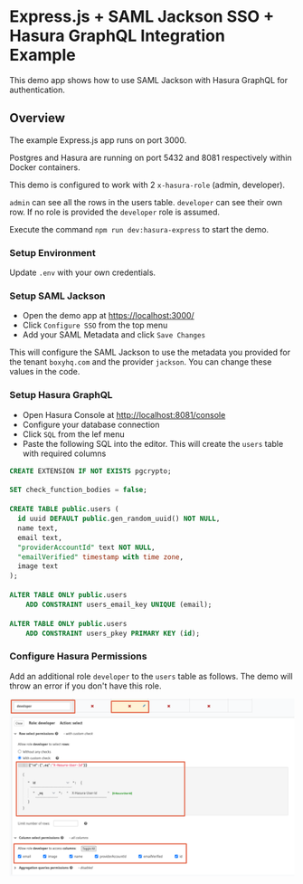 # Express.js + SAML Jackson SSO + Hasura GraphQL Integration Example

This demo app shows how to use SAML Jackson with Hasura GraphQL for authentication.

## Overview

The example Express.js app runs on port 3000.

Postgres and Hasura are running on port 5432 and 8081 respectively within Docker containers.

This demo is configured to work with 2 `x-hasura-role` (admin, developer).

`admin` can see all the rows in the users table. `developer` can see their own row. If no role is provided the `developer` role is assumed.

Execute the command `npm run dev:hasura-express` to start the demo.

### Setup Environment

Update `.env` with your own credentials.

### Setup SAML Jackson

- Open the demo app at [https://localhost:3000/](https://localhost:3000/)
- Click `Configure SSO` from the top menu
- Add your SAML Metadata and click `Save Changes`

This will configure the SAML Jackson to use the metadata you provided for the tenant `boxyhq.com` and the provider `jackson`. You can change these values in the code.

### Setup Hasura GraphQL

- Open Hasura Console at [http://localhost:8081/console](http://localhost:8081/console)
- Configure your database connection
- Click `SQL` from the lef menu
- Paste the following SQL into the editor. This will create the `users` table with required columns

```sql
CREATE EXTENSION IF NOT EXISTS pgcrypto;

SET check_function_bodies = false;

CREATE TABLE public.users (
  id uuid DEFAULT public.gen_random_uuid() NOT NULL,
  name text,
  email text,
  "providerAccountId" text NOT NULL,
  "emailVerified" timestamp with time zone,
  image text
);

ALTER TABLE ONLY public.users
    ADD CONSTRAINT users_email_key UNIQUE (email);

ALTER TABLE ONLY public.users
    ADD CONSTRAINT users_pkey PRIMARY KEY (id);
```

### Configure Hasura Permissions

Add an additional role `developer` to the `users` table as follows. The demo will throw an error if you don't have this role.

![img alt](assets/hasura-set-role.png)
